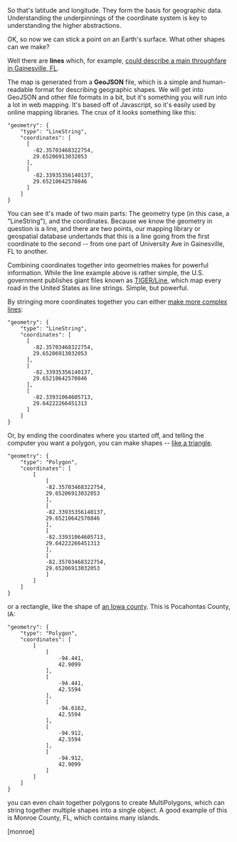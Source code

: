 So that's latitude and longitude. They form the basis for geographic data. Understanding the underpinnings of the coordinate system is key to understanding the higher abstractions.

OK, so now we can stick a point on an Earth's surface. What other shapes can we make?

Well there are **lines** which, for example, [could describe a main throughfare in Gainesville, FL](resources/data/line1.geojson).

The map is generated from a **GeoJSON** file, which is a simple and human-readable format for describing geographic shapes. We will get into GeoJSON and other file formats in a bit, but it's something you will run into a lot in web mapping. It's based off of Javascript, so it's easily used by online mapping libraries. The crux of it looks something like this:

    "geometry": {
        "type": "LineString",
        "coordinates": [
          [
            -82.35703468322754,
            29.65206913032053
          ],
          [
            -82.33935356140137,
            29.65210642570846
          ]
        ]
    }

You can see it's made of two main parts: The geometry type (in this case, a "LineString"), and the coordinates. Because we know the geometry in question is a line, and there are two points, our mapping library or geospatial database undertands that this is a line going from the first coordinate to the second -- from one part of University Ave in Gainesville, FL to another.
        
Combining coordinates together into geometries makes for powerful information. While the line example above is rather simple, the U.S. government publishes giant files known as [TIGER/Line](http://www.census.gov/geo/maps-data/data/tiger-line.html), which map every road in the United States as line strings. Simple, but powerful.

By stringing more coordinates together you can either [make more complex lines](resources/data/line2.geojson):

    "geometry": {
        "type": "LineString",
        "coordinates": [
          [
            -82.35703468322754,
            29.65206913032053
          ],
          [
            -82.33935356140137,
            29.65210642570846
          ],
          [
            -82.33931064605713,
            29.64222266451313
          ]
        ]
    }

Or, by ending the coordinates where you started off, and telling the computer you want a polygon, you can make shapes -- [like a triangle](resources/data/polygon1.geojson).


    "geometry": {
        "type": "Polygon",
        "coordinates": [
            [
                [
                -82.35703468322754,
                29.65206913032053
                ],
                [
                -82.33935356140137,
                29.65210642570846
                ],
                [
                -82.33931064605713,
                29.64222266451313
                ],
                [
                -82.35703468322754,
                29.65206913032053
                ]
            ]
        ]
    }


or a rectangle, like the shape of [an Iowa county](resources/data/polygon2.geojson). This is Pocahontas County, IA:

    "geometry": {
        "type": "Polygon",
        "coordinates": [
            [
                [
                    -94.441,
                    42.9099
                ],
                [
                    -94.441,
                    42.5594
                ],
                [
                    -94.6162,
                    42.5594
                ],
                [
                    -94.912,
                    42.5594
                ],
                [
                    -94.912,
                    42.9099
                ]
            ]
        ]
    }


you can even chain together polygons to create MultiPolygons, which can string together multiple shapes into a single object. A good example of this is Monroe County, FL, which contains many islands.

[monroe]

